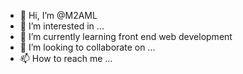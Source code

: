 - 👋 Hi, I’m @M2AML
- 👀 I’m interested in ...
- 🌱 I’m currently learning front end web development
- 💞️ I’m looking to collaborate on ...
- 📫 How to reach me ...

<!---
M2AML/M2AML is a ✨ special ✨ repository because its `README.md` (this file) appears on your GitHub profile.
You can click the Preview link to take a look at your changes.
--->
